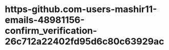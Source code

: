 # https-github.com-users-mashir11-emails-48981156-confirm_verification-26c712a22402fd95d6c80c63929ac